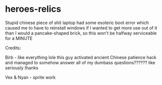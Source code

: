 # heroes-relics

Stupid chinese piece of shit laptop had some esoteric boot error which caused me to have to reinstall windows if I wanted to get more use out of it than I would a 
pancake-shaped brick, so this won't be halfway serviceable for a MINUTE

Credits:

Birb - like everything lole this guy activated ancient Chinese patience hack and managed to somehow answer all of my dumbass questions?????? like seriously thanks

Vex & Nyan - sprite work
